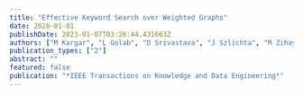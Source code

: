 ```yaml
---
title: "Effective Keyword Search over Weighted Graphs"
date: 2020-01-01
publishDate: 2023-01-07T03:26:44.431663Z
authors: ["M Kargar", "L Golab", "D Srivastava", "J Szlichta", "M Zihayat"]
publication_types: ["2"]
abstract: ""
featured: false
publication: "*IEEE Transactions on Knowledge and Data Engineering*"
---
```


